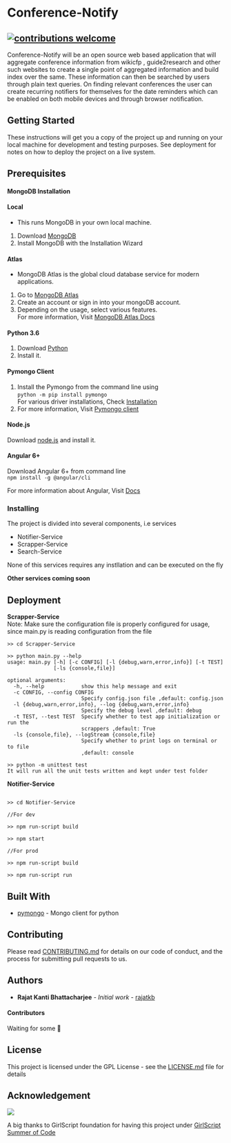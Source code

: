 # Conference-Notify

## [![contributions welcome](https://img.shields.io/badge/contributions-welcome-brightgreen.svg?style=flat)](https://github.com/dwyl/esta/issues)

Conference-Notify will be an open source web based application that will aggregate conference information from wikicfp , guide2research and other such websites to create a single point of aggregated information and build index over the same. These information can then be searched by users through plain text queries. On finding relevant conferences the user can create recurring notifiers for themselves for the date reminders which can be enabled on both mobile devices and through browser notification.

## Getting Started

These instructions will get you a copy of the project up and running on your local machine for development and testing purposes. See deployment for notes on how to deploy the project on a live system.

## Prerequisites

#### MongoDB Installation

#### Local  
* This runs MongoDB in your own local machine.
1. Download [MongoDB](https://www.mongodb.com/download-center/community)
2. Install MongoDB with the Installation Wizard

#### Atlas
* MongoDB Atlas is the global cloud database service for modern applications.
1. Go to [MongoDB Atlas](https://www.mongodb.com/cloud/atlas)
2. Create an account or sign in into your mongoDB account.
3. Depending on the usage, select various features.  
For more information, Visit [MongoDB Atlas Docs](https://docs.atlas.mongodb.com/)

#### Python 3.6
1. Download [Python](https://www.python.org/downloads/) 
2. Install it.

#### Pymongo Client
1. Install the Pymongo from the command line using  
`python -m pip install pymongo`  
For various driver installations, Check [Installation](https://pymongo.readthedocs.io/en/stable/installation.html)
2. For more information, Visit [Pymongo client](https://www.mongodb.com/blog/post/getting-started-with-python-and-mongodb)

#### Node.js
Download [node.js](https://nodejs.org/en/download/) and install it.

#### Angular 6+
Download Angular 6+ from command line  
`npm install -g @angular/cli`  

For more information about Angular, Visit [Docs](https://angular.io/guide/setup-local)

### Installing

The project is divided into several components, i.e services

* Notifier-Service
* Scrapper-Service
* Search-Service

None of this services requires any instllation and can be executed on the fly

**Other services coming soon**



## Deployment

**Scrapper-Service**  
Note: Make sure the configuration file is properly configured for usage, since main.py is reading configuration from the file

```
>> cd Scrapper-Service

>> python main.py --help
usage: main.py [-h] [-c CONFIG] [-l {debug,warn,error,info}] [-t TEST]
               [-ls {console,file}]

optional arguments:
  -h, --help            show this help message and exit
  -c CONFIG, --config CONFIG
                        Specify config.json file ,default: config.json
  -l {debug,warn,error,info}, --log {debug,warn,error,info}
                        Specify the debug level ,default: debug
  -t TEST, --test TEST  Specify whether to test app initialization or run the
                        scrappers ,default: True
  -ls {console,file}, --logStream {console,file}
                        Specify whether to print logs on terminal or to file
                        ,default: console

>> python -m unittest test
It will run all the unit tests written and kept under test folder

```

**Notifier-Service**

```shell

>> cd Notifier-Service

//For dev

>> npm run-script build

>> npm start 

//For prod

>> npm run-script build

>> npm run-script run

```


## Built With

* [pymongo](https://api.mongodb.com/python/current/) - Mongo client for python



## Contributing

Please read [CONTRIBUTING.md](https://github.com/rajatkb/Conference-Notify/blob/master/CONTRIBUTING.md) for details on our code of conduct, and the process for submitting pull requests to us.

## Authors

* **Rajat Kanti Bhattacharjee** - *Initial work* - [rajatkb](https://github.com/rajatkb)

#### Contributors  

Waiting for some 🧐

## License

This project is licensed under the GPL License - see the [LICENSE.md](LICENSE.md) file for details

## Acknowledgement


<centre>
<img src="gssoc_black.png"></img>
</centre>


A big thanks to GirlScript foundation for having this project under [GirlScript Summer of Code](https://www.gssoc.tech/)
